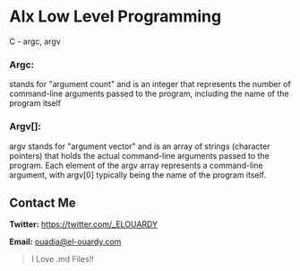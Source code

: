 # Alx Low Level Programming
C - argc, argv

### Argc:
stands for "argument count" and is an integer that represents the number of command-line arguments passed to the program, including the name of the program itself

### Argv[]:
argv stands for "argument vector" and is an array of strings (character pointers) that holds the actual command-line arguments passed to the program. Each element of the argv array represents a command-line argument, with argv[0] typically being the name of the program itself.

## Contact Me
**Twitter:** https://twitter.com/_ELOUARDY

**Email:** ouadia@el-ouardy.com

> I Love .md Files!!
